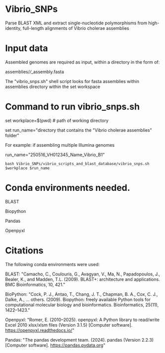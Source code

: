 # Vibrio_SNPs
Parse BLAST XML and extract single-nucleotide polymorphisms from high-identity, full-length alignments of Vibrio cholerae assemblies

# Input data
Assembled genomes are required as input, within a directory in the form of:

assemblies/*/*_assembly.fasta

The "vibrio_snps.sh" shell script looks for fasta assemblies within assemblies directory within the set workspace

# Command to run vibrio_snps.sh
set workplace=$(pwd) # path of working directory

set run_name="directory that contains the "Vibrio cholerae assemblies" folder"

For example: if assembling multiple Illumina genomes 

run_name="250516_VH012345_Name_Vibrio_B1" 

```
bash Vibrio_SNPs/vibrio_scripts_and_blast_database/vibrio_snps.sh $workplace $run_name
```

# Conda environments needed. 

BLAST

Biopython

Pandas

Openpyxl

# Citations

The following conda environments were used:

BLAST: "Camacho, C., Coulouris, G., Avagyan, V., Ma, N., Papadopoulos, J., Bealer, K., and Madden, T.L. (2009). BLAST+: architecture and applications. BMC Bioinformatics, 10, 421."

BioPython: "Cock, P. J., Antao, T., Chang, J. T., Chapman, B. A., Cox, C. J., Dalke, A., … others. (2009). Biopython: freely available Python tools for computational molecular biology and bioinformatics. Bioinformatics, 25(11), 1422–1423."

Openpyxl: "Romer, E. (2010–2025). openpyxl: A Python library to read/write Excel 2010 xlsx/xlsm files (Version 3.1.5) [Computer software]. https://openpyxl.readthedocs.io/"

Pandas: "The pandas development team. (2024). pandas (Version 2.2.3) [Computer software]. https://pandas.pydata.org"

